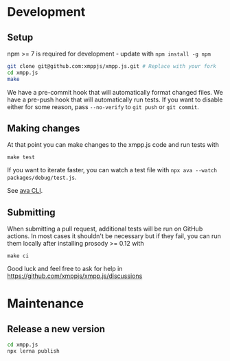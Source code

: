 # Development

## Setup

npm >= 7 is required for development - update with `npm install -g npm`

```sh
git clone git@github.com:xmppjs/xmpp.js.git # Replace with your fork
cd xmpp.js
make
```

We have a pre-commit hook that will automatically format changed files.
We have a pre-push hook that will automatically run tests.
If you want to disable either for some reason, pass `--no-verify` to `git push` or `git commit`.

## Making changes

At that point you can make changes to the xmpp.js code and run tests with

```
make test
```

If you want to iterate faster, you can watch a test file with `npx ava --watch packages/debug/test.js`.

See [ava CLI](https://github.com/avajs/ava/blob/main/docs/05-command-line.md).

## Submitting

When submitting a pull request, additional tests will be run on GitHub actions.
In most cases it shouldn't be necessary but if they fail, you can run them locally after installing prosody >= 0.12 with

```
make ci
```

Good luck and feel free to ask for help in https://github.com/xmppjs/xmpp.js/discussions

# Maintenance

## Release a new version

```sh
cd xmpp.js
npx lerna publish
```
